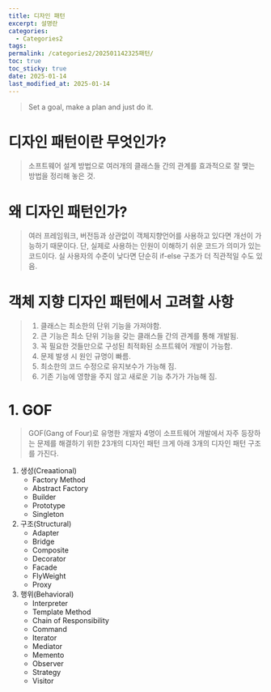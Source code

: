 ```yaml
---
title: 디자인 패턴
excerpt: 설명란
categories:
  - Categories2
tags: 
permalink: /categories2/202501142325패턴/
toc: true
toc_sticky: true
date: 2025-01-14
last_modified_at: 2025-01-14
---
```

> Set a goal, make a plan and just do it.

# 디자인 패턴이란 무엇인가?
> 소프트웨어 설계 방법으로 여러개의 클래스들 간의 관계를 효과적으로 잘 맺는 방법을 정리해 놓은 것.

# 왜 디자인 패턴인가?
> 여러 프레임워크, 버전등과 상관없이 객체지향언어를 사용하고 있다면 개선이 가능하기 때문이다. 
> 단, 실제로 사용하는 인원이 이해하기 쉬운 코드가 의미가 있는 코드이다. 실 사용자의 수준이 낮다면 단순히 if-else 구조가 더 직관적일 수도 있음.


# 객체 지향 디자인 패턴에서 고려할 사항
> 1. 클래스는 최소한의 단위 기능을 가져야함.
> 2. 큰 기능은 최소 단위 기능을 갖는 클래스들 간의 관계를 통해 개발됨.
> 3. 꼭 필요한 것들만으로 구성된 최적화된 소프트웨어 개발이 가능함.
> 4. 문제 발생 시 원인 규명이 빠름.
> 5. 최소한의 코드 수정으로 유지보수가 가능해 짐.
> 6. 기존 기능에 영향을 주지 않고 새로운 기능 추가가 가능해 짐.

# 1. GOF
> GOF(Gang of Four)로 유명한 개발자 4명이 소프트웨어 개발에서 자주 등장하는 문제를 해결하기 위한 23개의 디자인 패턴
> 크게 아래 3개의 디자인 패턴 구조를 가진다.

1. 생성(Creaational) 
	- Factory Method
	- Abstract Factory
	- Builder
	- Prototype
	- Singleton
2. 구조(Structural)
	- Adapter
	- Bridge
	- Composite
	- Decorator
	- Facade
	- FlyWeight
	- Proxy
3. 행위(Behavioral)
	- Interpreter
	- Template Method
	- Chain of Responsibility
	- Command
	- Iterator
	- Mediator
	- Memento
	- Observer
	- Strategy
	- Visitor



